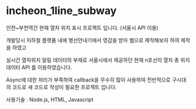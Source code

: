 # incheon_1line_subway

인천~부천역간 현재 열차 위치 표시 프로젝트 입니다. (서울시 API 이용)

개발당시 지하철 플랫폼 내에 행선안내기에서 영감을 받아 웹으로 제작해보자 하여 제작을 하였고

실시간 열차위치 알림 데이터의 부재로 서울시에서 제공하던 현재 n호선의 열차 총 위치 데이터 API 를 이용하였습니다.

Async에 대한 처리가 부족하여 callback을 무수히 많이 사용하여 전반적으로 구시대의 코드로 새 코드로 작성이 필요한 프로젝트 입니다.

사용기술 : Node.js, HTML, Javascript
